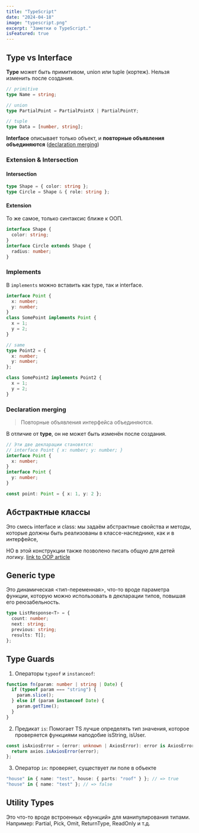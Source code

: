 ```yaml
---
title: "TypeScript"
date: "2024-04-18"
image: "typescript.png"
excerpt: "Заметки о TypeScript."
isFeatured: true
---
```


## Type vs Interface

**Type** может быть примитивом, union или tuple (кортеж). Нельзя изменить после создания.

```typescript
// primitive
type Name = string;

// union
type PartialPoint = PartialPointX | PartialPointY;

// tuple
type Data = [number, string];
```

**Interface** описывает только объект, и **повторные объявления объединяются** ([declaration merging](#declaration-merging))

### Extension & Intersection

#### Intersection

```typescript
type Shape = { color: string };
type Circle = Shape & { role: string };
```

#### Extension

То же самое, только синтаксис ближе к ООП.

```typescript
interface Shape {
  color: string;
}
interface Circle extends Shape {
  radius: number;
}
```

### Implements

В `implements` можно вставить как type, так и interface.

```typescript
interface Point {
  x: number;
  y: number;
}
class SomePoint implements Point {
  x = 1;
  y = 2;
}

// same
type Point2 = {
  x: number;
  y: number;
};

class SomePoint2 implements Point2 {
  x = 1;
  y = 2;
}
```

### Declaration merging <span id="declaration-merging"/>

> Повторные объявления интерфейса объединяются.

В отличие от **type**, он не может быть изменён после создания.

```typescript
// Эти две декларации становятся:
// interface Point { x: number; y: number; }
interface Point {
  x: number;
}
interface Point {
  y: number;
}

const point: Point = { x: 1, y: 2 };
```

## Абстрактные классы

Это смесь interface и class: мы задаём абстрактные свойства и методы, которые должны быть реализованы
в классе-наследнике, как и в интерфейсе,

НО в этой конструкции также позволено писать общую для детей логику.
[link to OOP article](OOP#abstract-class)

## Generic type

Это динамическая <тип-переменная>, что-то вроде параметра функции,
которую можно использовать в декларации типов, повышая его реюзабельность.

```typescript
type ListResponse<T> = {
  count: number;
  next: string;
  previous: string;
  results: T[];
};
```

## Type Guards

1. Операторы `typeof` и `instanceof`:

```typescript
function fn(param: number | string | Date) {
  if (typeof param === "string") {
    param.slice();
  } else if (param instanceof Date) {
    param.getTime();
  }
}
```

2. Предикат `is`:
   Помогает TS лучше определять тип значения, которое проверяется функциями наподобие isString, isUser.

```typescript
const isAxiosError = (error: unknown | AxiosError): error is AxiosError => {
  return axios.isAxiosError(error);
};
```

3. Оператор `in`:
   проверяет, существует ли поле в объекте

```typescript
"house" in { name: "test", house: { parts: "roof" } }; // => true
"house" in { name: "test" }; // => false
```

## Utility Types

Это что-то вроде встроенных «функций» для манипулирования типами.
Например: Partial, Pick, Omit, ReturnType, ReadOnly<PropsType> и т.д.
